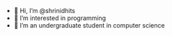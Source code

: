 - 👋 Hi, I’m @shrinidhits
- 👀 I’m interested in programming
- 🌱 I’m an undergraduate student in computer science


<!---
shrinidhits/shrinidhits is a ✨ special ✨ repository because its `README.md` (this file) appears on your GitHub profile.
You can click the Preview link to take a look at your changes.
--->
